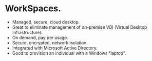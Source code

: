 # **WorkSpaces.**

* Managed, secure, cloud desktop.
* Great to eliminate management of on-premise VDI (Virtual Desktop Infrastructure).
* On demand, pay per usage.
* Secure, encrypted, network isolation.
* Integrated with Microsoft Active Directory.
* Good to provision an individual with a Windows "laptop".